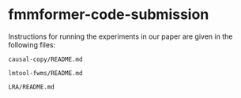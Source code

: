 # fmmformer-code-submission
Instructions for running the experiments in our paper are given in the following files:

```
causal-copy/README.md

lmtool-fwms/README.md

LRA/README.md
```
